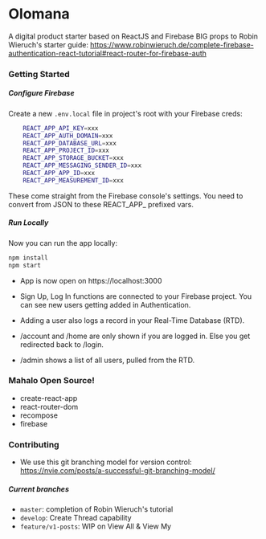 # Olomana
A digital product starter based on ReactJS and Firebase
BIG props to Robin Wieruch's starter guide: https://www.robinwieruch.de/complete-firebase-authentication-react-tutorial#react-router-for-firebase-auth

### Getting Started

##### Configure Firebase

Create a new `.env.local` file in project's root with your Firebase creds:
```bash
	REACT_APP_API_KEY=xxx
	REACT_APP_AUTH_DOMAIN=xxx
	REACT_APP_DATABASE_URL=xxx
	REACT_APP_PROJECT_ID=xxx
	REACT_APP_STORAGE_BUCKET=xxx
	REACT_APP_MESSAGING_SENDER_ID=xxx
	REACT_APP_APP_ID=xxx
	REACT_APP_MEASUREMENT_ID=xxx
```

These come straight from the Firebase console's settings. You need to convert from JSON to these REACT_APP_ prefixed vars.

##### Run Locally

Now you can run the app locally:

```bash
npm install
npm start
```

* App is now open on https://localhost:3000
* Sign Up, Log In functions are connected to your Firebase project.  You can see new users getting added in Authentication.
* Adding a user also logs a record in your Real-Time Database (RTD).

* /account and /home are only shown if you are logged in.  Else you get redirected back to /login.
* /admin shows a list of all users, pulled from the RTD.


### Mahalo Open Source!

* create-react-app
* react-router-dom
* recompose
* firebase

### Contributing

* We use this git branching model for version control: https://nvie.com/posts/a-successful-git-branching-model/

##### Current branches

* `master`: completion of Robin Wieruch's tutorial
* `develop`: Create Thread capability
* `feature/v1-posts`: WIP on View All & View My

